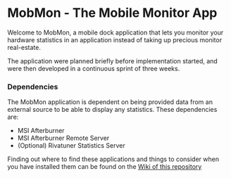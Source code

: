 # MobMon - The Mobile Monitor App

Welcome to MobMon, a mobile dock application that lets you monitor your hardware statistics in an application instead of taking up precious monitor real-estate.

The application were planned briefly before implementation started, and were then developed in a continuous sprint of three weeks.

### Dependencies
The MobMon application is dependent on being provided data from an external source to be able to display any statistics. These dependencies are:

* MSI Afterburner
* MSI Afterburner Remote Server
* (Optional) Rivatuner Statistics Server

Finding out where to find these applications and things to consider when you have installed them can be found on the [Wiki of this repository](https://github.com/nizos/MobMon/wiki/Connection-Components-Installation-Guide)
